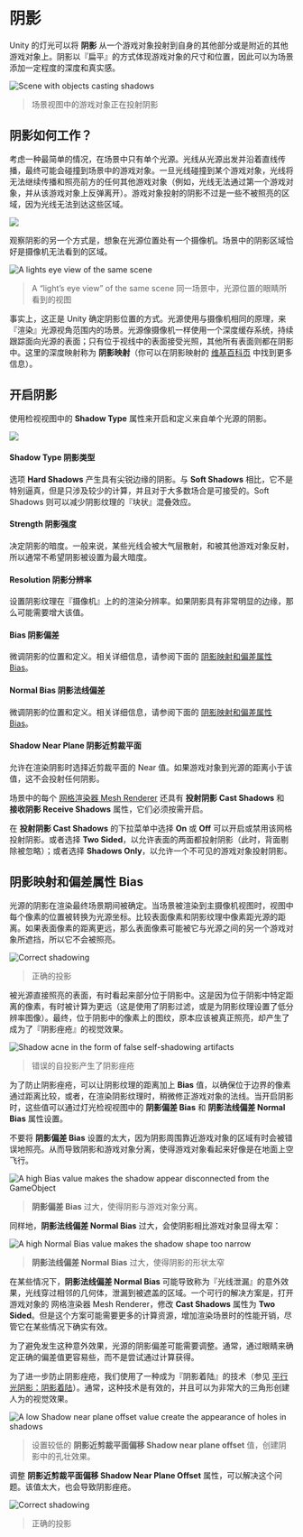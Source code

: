 <!-- # Shadows -->
# 阴影

<!-- Unity’s lights can cast **Shadows** from an object onto other parts of itself or onto other nearby objects. Shadows add a degree of depth and realism to a scene since they bring out the scale and position of objects that can otherwise look “flat”. -->

Unity 的灯光可以将 **阴影** 从一个游戏对象投射到自身的其他部分或是附近的其他游戏对象上。阴影以『扁平』的方式体现游戏对象的尺寸和位置，因此可以为场景添加一定程度的深度和真实感。

![Scene with objects casting shadows](https://docs.unity3d.com/uploads/Main/ShadowIntro.png)
<!-- > Scene with objects casting shadows -->
> 场景视图中的游戏对象正在投射阴影

<!-- ## How Do Shadows Work? -->
## 阴影如何工作？

<!-- Consider the simplest case of a scene with a single light source. Light rays travel in straight lines from that source and may eventually hit objects in the scene. Once a ray has hit an object, it can’t travel any further to illuminate anything else (ie, it “bounces” off the first object and doesn’t pass through). The shadows cast by the object are simply the areas that are not illuminated because the light couldn’t reach them. -->

考虑一种最简单的情况，在场景中只有单个光源。光线从光源出发并沿着直线传播，最终可能会碰撞到场景中的游戏对象。一旦光线碰撞到某个游戏对象，光线将无法继续传播和照亮前方的任何其他游戏对象（例如，光线无法通过第一个游戏对象，并从该游戏对象上反弹离开）。游戏对象投射的阴影不过是一些不被照亮的区域，因为光线无法到达这些区域。

![](https://docs.unity3d.com/uploads/Main/ShadowMapIntro.svg)

<!-- Another way to look at this is to imagine a camera at the same position as the light. The areas of the scene that are in shadow are precisely those areas that the camera can’t see. -->

观察阴影的另一个方式是，想象在光源位置处有一个摄像机。场景中的阴影区域恰好是摄像机无法看到的区域。

![A lights eye view of the same scene](https://docs.unity3d.com/uploads/Main/ShadowLightsEyeView.svg)
> A “light’s eye view” of the same scene
> 同一场景中，光源位置的眼睛所看到的视图

<!-- In fact, this is exactly how Unity determines the positions of shadows from a light. The light uses the same principle as a camera to “render” the scene internally from its point of view. A depth buffer system, as used by scene cameras, keeps track of the surfaces that are closest to the light; surfaces in a direct line of sight receive illumination but all the others are in shadow. The depth map in this case is known as a **Shadow Map** (you may find the Wikipedia Page on shadow mapping useful for further information). -->

事实上，这正是 Unity 确定阴影位置的方式。光源使用与摄像机相同的原理，来『渲染』光源视角范围内的场景。光源像摄像机一样使用一个深度缓存系统，持续跟踪面向光源的表面；只有位于视线中的表面接受光照，其他所有表面则都在阴影中。这里的深度映射称为 **阴影映射**（你可以在阴影映射的 [维基百科页] 中找到更多信息）。

[Wikipedia Page]: http://en.wikipedia.org/wiki/Shadow_mapping
[维基百科页]: http://en.wikipedia.org/wiki/Shadow_mapping

<!-- ## Enabling Shadows -->
## 开启阴影

<!-- Use the **Shadow Type** property in the Inspector to enable and define shadows for an individual light. -->

使用检视视图中的 **Shadow Type** 属性来开启和定义来自单个光源的阴影。

![](https://docs.unity3d.com/uploads/Main/ShadowTypeInspector.svg)

<!-- > Property:   Function: -->
<!-- ### 属性和功能 -->

<!-- **Shadow Type** The **Hard Shadows** setting produces shadows with a sharp edge. Hard shadows are not particularly realistic compared to **Soft Shadows** but they involve less processing, and are acceptable for many purposes. Soft shadows also tend to reduce the “blocky” aliasing effect from the shadow map. -->

#### **Shadow Type** 阴影类型

选项 **Hard Shadows** 产生具有尖锐边缘的阴影。与 **Soft Shadows** 相比，它不是特别逼真，但是只涉及较少的计算，并且对于大多数场合是可接受的。Soft Shadows 则可以减少阴影纹理的『块状』混叠效应。

<!-- **Strength**    This determines how dark the shadows are. In general, some light is scattered by the atmosphere and reflected off other GameObjects, so you usually don’t want shadows to be set to maximum strength. -->

#### **Strength** 阴影强度

决定阴影的暗度。一般来说，某些光线会被大气层散射，和被其他游戏对象反射，所以通常不希望阴影被设置为最大暗度。

<!-- **Resolution**  This sets the rendering resolution for the shadow map’s “Camera” mentioned above. If your shadows have very visible edges, then you might want to increase this value. -->

#### **Resolution** 阴影分辨率

设置阴影纹理在『摄像机』上的的渲染分辨率。如果阴影具有非常明显的边缘，那么可能需要增大该值。

<!-- **Bias**    Use this to fine-tune the position and definition of your shadow. See [Shadow mapping and the Bias property], below, for more information. -->

#### **Bias** 阴影偏差

微调阴影的位置和定义。相关详细信息，请参阅下面的 [阴影映射和偏差属性 Bias]。

[Shadow mapping and the Bias property]: https://docs.unity3d.com/Manual/ShadowOverview.html#LightBias
[阴影映射和偏差属性 Bias]: https://docs.unity3d.com/Manual/ShadowOverview.html#LightBias

<!-- **Normal Bias** Use this to fine-tune the position and definition of your shadow. See [Shadow mapping and the Bias property], below, for more information. -->

#### **Normal Bias** 阴影法线偏差

微调阴影的位置和定义。相关详细信息，请参阅下面的 [阴影映射和偏差属性 Bias]。

<!-- **Shadow Near Plane**   This allows you to choose the value for the near plane when rendering shadows. GameObjects closer than this distance to the light do not cast any shadows. -->

#### **Shadow Near Plane** 阴影近剪裁平面

允许在渲染阴影时选择近剪裁平面的 Near 值。如果游戏对象到光源的距离小于该值，这不会投射任何阴影。

<!-- Each [Mesh Renderer] in the Scene also has a **Cast Shadows** and a **Receive Shadows** property, which must be enabled as appropriate. -->

场景中的每个 [网格渲染器 Mesh Renderer] 还具有 **投射阴影 Cast Shadows** 和 **接收阴影 Receive Shadows** 属性，它们必须按需开启。

[Mesh Renderer]: https://docs.unity3d.com/Manual/class-MeshRenderer.html
[网格渲染器 Mesh Renderer]: https://docs.unity3d.com/Manual/class-MeshRenderer.html

<!-- Enable **Cast Shadows** by selecting **On** from the drop-down menu to enable or disable shadow casting for the mesh. Alternatively, select **Two Sided** to allow shadows to be cast by either side of the surface (so backface culling is ignored for shadow casting purposes), or **Shadows Only** to allow shadows to be cast by an invisible GameObject. -->

在 **投射阴影 Cast Shadows** 的下拉菜单中选择 **On** 或 **Off** 可以开启或禁用该网格投射阴影。或者选择 **Two Sided**，以允许表面的两面都投射阴影（此时，背面剔除被忽略）；或者选择 **Shadows Only**，以允许一个不可见的游戏对象投射阴影。

<!-- ## Shadow mapping and the Bias property -->
## 阴影映射和偏差属性 Bias

<!-- The shadows for a given Light are determined during the final Scene rendering. When the Scene is rendered to the main Camera view, each pixel position in the view is transformed into the coordinate system of the Light. The distance of a pixel from the Light is then compared to the corresponding pixel in the shadow map. If the pixel is more distant than the shadow map pixel, then it is presumably obscured from the Light by another GameObject and it obtains no illumination. -->

光源的阴影在渲染最终场景期间被确定。当场景被渲染到主摄像机视图时，视图中每个像素的位置被转换为光源坐标。比较表面像素和阴影纹理中像素距光源的距离。如果表面像素的距离更远，那么表面像素可能被它与光源之间的另一个游戏对象所遮挡，所以它不会被照亮。

![Correct shadowing](https://docs.unity3d.com/uploads/Main/ShadowBiasGood.jpg)
<!-- > Correct shadowing -->
> 正确的投影

<!-- A surface directly illuminated by a Light sometimes appears to be partly in shadow. This is because pixels that should be exactly at the distance specified in the shadow map are sometimes calculated as being further away (this is a consequence of using shadow filtering, or a low-resolution image for the shadow map). The result is arbitrary patterns of pixels in shadow when they should really be lit, giving a visual effect known as “shadow acne”. -->

被光源直接照亮的表面，有时看起来部分位于阴影中。这是因为位于阴影中特定距离的像素，有时被计算为更远（这是使用了阴影过滤，或是为阴影纹理设置了低分辨率图像）。最终，位于阴影中的像素上的图纹，原本应该被真正照亮，却产生了成为了『阴影痤疮』的视觉效果。


![Shadow acne in the form of false self-shadowing artifacts](https://docs.unity3d.com/uploads/Main/ShadowBiasAcne.jpg)
<!-- > Shadow acne in the form of false self-shadowing artifacts -->
> 错误的自投影产生了阴影痤疮

<!-- To prevent shadow acne, a **Bias** value can be added to the distance in the shadow map to ensure that pixels on the borderline definitely pass the comparison as they should, or to ensure that while rendering into the shadow map, GameObjects can be inset a little bit along their normals. These values are set by the **Bias** and **Normal Bias** properties in the Light Inspector window when shadows are enabled. -->

为了防止阴影痤疮，可以让阴影纹理的距离加上 **Bias** 值，以确保位于边界的像素通过距离比较，或者，在渲染阴影纹理时，稍微修正游戏对象的法线。当开启阴影时，这些值可以通过灯光检视视图中的 **阴影偏差 Bias** 和 **阴影法线偏差 Normal Bias** 属性设置。

<!-- Do not set the **Bias** value too high, because areas around a shadow near the GameObject casting it are sometimes falsely illuminated. This results in a disconnected shadow, making the GameObject look as if it is flying above the ground. -->

不要将 **阴影偏差 Bias** 设置的太大，因为阴影周围靠近游戏对象的区域有时会被错误地照亮。从而导致阴影和游戏对象分离，使得游戏对象看起来好像是在地面上空飞行。

![A high Bias value makes the shadow appear disconnected from the GameObject](https://docs.unity3d.com/uploads/Main/ShadowBiasPeterPanning.jpg)
<!-- > A high **Bias** value makes the shadow appear “disconnected” from the GameObject -->
> **阴影偏差 Bias** 过大，使得阴影与游戏对象分离。

<!-- Likewise, setting the **Normal Bias** value too high makes the shadow appear too narrow for the GameObject: -->

同样地，**阴影法线偏差 Normal Bias** 过大，会使阴影相比游戏对象显得太窄：

![A high Normal Bias value makes the shadow shape too narrow](https://docs.unity3d.com/uploads/Main/ShadowBiasTooThin.jpg)
<!-- > A high **Normal Bias** value makes the shadow shape too narrow -->
> **阴影法线偏差 Normal Bias** 过大，使得阴影的形状太窄

<!-- In some situations, **Normal Bias** can cause an unwanted effect called “light bleeding”, where light bleeds through from nearby geometry into areas that should be shadowed. A potential solution is to open the GameObject’s [Mesh Renderer] and change the **Cast Shadows** property to **Two Sided**. This can sometimes help, although it can be more resource-instensive and increase performance overhead when rendering the Scene. -->

在某些情况下，**阴影法线偏差 Normal Bias** 可能导致称为『光线泄漏』的意外效果，光线穿过相邻的几何体，泄漏到被遮盖的区域。一个可行的解决方案是，打开游戏对象的 网格渲染器 Mesh Renderer，修改 **Cast Shadows** 属性为 **Two Sided**。但是这个方案可能需要更多的计算资源，增加渲染场景时的性能开销，尽管它在某些情况下确实有效。

[Mesh Renderer]: https://docs.unity3d.com/Manual/class-MeshRenderer.html

<!-- The bias values for a Light may need tweaking to make sure that unwanted effects occur. It is generally easier to gauge the right value by eye rather than attempting to calculate it. -->

为了避免发生这种意外效果，光源的阴影偏差可能需要调整。通常，通过眼睛来确定正确的偏差值更容易些，而不是尝试通过计算获得。

<!-- To further prevent shadow acne we are using a technique known as **Shadow pancaking** (see [Directional light shadows: Shadow pancaking]). This generally works well, but can create visual artifacts for very large triangles. -->

为了进一步防止阴影痤疮，我们使用了一种成为『阴影着陆』的技术（参见 [平行光阴影：阴影着陆]）。通常，这种技术是有效的，并且可以为非常大的三角形创建人为的视觉效果。

[Directional light shadows: Shadow pancaking]: https://docs.unity3d.com/Manual/DirLightShadows.html
[平行光阴影：阴影着陆]: https://docs.unity3d.com/Manual/DirLightShadows.html

![A low Shadow near plane offset value create the appearance of holes in shadows](https://docs.unity3d.com/uploads/Main/ShadowNearOffsetTooLow.png)
<!-- > A low **Shadow near plane offset** value create the appearance of holes in shadows -->
> 设置较低的 **阴影近剪裁平面偏移 Shadow near plane offset** 值，创建阴影中的孔壮效果。

<!-- Tweak the **Shadow Near Plane Offset** property to troubleshoot this problem. Setting this value too high introduces shadow acne. -->

调整 **阴影近剪裁平面偏移 Shadow Near Plane Offset** 属性，可以解决这个问题。该值太大，也会导致阴影痤疮。

![Correct shadowing](https://docs.unity3d.com/uploads/Main/ShadowNearOffsetOk.png)
<!-- > Correct shadowing -->
> 正确的投影
